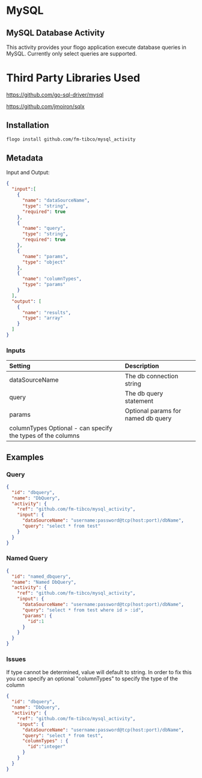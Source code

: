 
# MySQL 
## MySQL Database Activity 
This activity provides your flogo application execute database queries in MySQL.  Currently only select 
queries are supported.


# Third Party Libraries Used
https://github.com/go-sql-driver/mysql

https://github.com/jmoiron/sqlx

## Installation

```bash
flogo install github.com/fm-tibco/mysql_activity
```

## Metadata
Input and Output:

```json
{
  "input":[
    {
      "name": "dataSourceName",
      "type": "string",
      "required": true
    },
    {
      "name": "query",
      "type": "string",
      "required": true
    },
    {
      "name": "params",
      "type": "object"
    },
    {
      "name": "columnTypes",
      "type": "params"
    }
  ],
  "output": [
    {
      "name": "results",
      "type": "array"
    }
  ]
}
  ```
  
  ### Inputs
| Setting     | Description    |
|:------------|:---------------|
| dataSourceName | The db connection string |  
| query          | The db query statement |
| params         | Optional params for named db query |  
| columnTypes      Optional - can specify the types of the columns |  

##  Examples

### Query
```json
{
  "id": "dbquery",
  "name": "DbQuery",
  "activity": {
    "ref": "github.com/fm-tibco/mysql_activity",
    "input": {
      "dataSourceName": "username:password@tcp(host:port)/dbName",
      "query": "select * from test"
    }
  }
}
```

### Named Query

```json
{
  "id": "named_dbquery",
  "name": "Named DbQuery",
  "activity": {
    "ref": "github.com/fm-tibco/mysql_activity",
    "input": {
      "dataSourceName": "username:password@tcp(host:port)/dbName",
      "query": "select * from test where id > :id",
      "params": {
        "id":1
      }
    }
  }
}
```
### Issues
If type cannot be determined, value will default to string.  In order to fix this you can
specify an optional "columnTypes" to specify the type of the column

```json
{
  "id": "dbquery",
  "name": "DbQuery",
  "activity": {
    "ref": "github.com/fm-tibco/mysql_activity",
    "input": {
      "dataSourceName": "username:password@tcp(host:port)/dbName",
      "query": "select * from test",
      "columnTypes" : {
        "id":"integer"
      }
    }
  }
}
```
